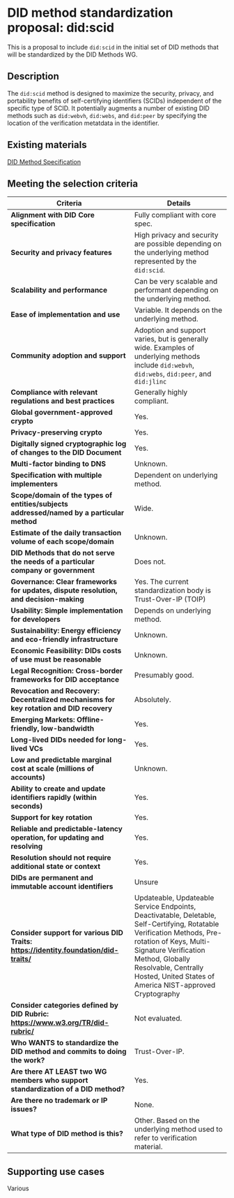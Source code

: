 # DID method standardization proposal: did:scid

This is a proposal to include `did:scid` in the initial set of DID methods that will be standardized by the DID Methods WG.

## Description

The `did:scid` method is designed to maximize the security, privacy, and portability benefits of self-certifying identifiers (SCIDs) independent of the specific type of SCID. It potentially augments a number of existing DID methods such as `did:webvh`, `did:webs`, and `did:peer` by specifying the location of the verification metatdata in the identifier.

## Existing materials

[DID Method Specification](https://lf-toip.atlassian.net/wiki/spaces/HOME/pages/88572360/DID+SCID+Method+Specification)

## Meeting the selection criteria

| **Criteria** | **Details** |
|----------|----------|
| **Alignment with DID Core specification** | Fully compliant with core spec. |
| **Security and privacy features** | High privacy and security are possible depending on the underlying method represented by the `did:scid`. |
| **Scalability and performance** | Can be very scalable and performant depending on the underlying method. |
| **Ease of implementation and use** | Variable. It depends on the underlying method. |
| **Community adoption and support** | Adoption and support varies, but is generally wide. Examples of underlying methods include `did:webvh`, `did:webs`, `did:peer`, and `did:jlinc`|
| **Compliance with relevant regulations and best practices** | Generally highly compliant.|
| **Global government-approved crypto** | Yes. |
| **Privacy-preserving crypto** | Yes. |
| **Digitally signed cryptographic log of changes to the DID Document** | Yes. |
| **Multi-factor binding to DNS** | Unknown. |
| **Specification with multiple implementers** | Dependent on underlying method. |
| **Scope/domain of the types of entities/subjects addressed/named by a particular method** | Wide. |
| **Estimate of the daily transaction volume of each scope/domain** | Unknown. |
| **DID Methods that do not serve the needs of a particular company or government** | Does not. |
| **Governance: Clear frameworks for updates, dispute resolution, and decision-making** | Yes. The current standardization body is Trust-Over-IP (TOIP) |
| **Usability: Simple implementation for developers** | Depends on underlying method. |
| **Sustainability: Energy efficiency and eco-friendly infrastructure** | Unknown. |
| **Economic Feasibility: DIDs costs of use must be reasonable** | Unknown. |
| **Legal Recognition: Cross-border frameworks for DID acceptance** | Presumably good. |
| **Revocation and Recovery: Decentralized mechanisms for key rotation and DID recovery** | Absolutely. |
| **Emerging Markets: Offline-friendly, low-bandwidth** | Yes. |
| **Long-lived DIDs needed for long-lived VCs** | Yes. |
| **Low and predictable marginal cost at scale (millions of accounts)** | Unknown. |
| **Ability to create and update identifiers rapidly (within seconds)** | Yes. |
| **Support for key rotation** | Yes. |
| **Reliable and predictable-latency operation, for updating and resolving** | Yes. |
| **Resolution should not require additional state or context** | Yes. |
| **DIDs are permanent and immutable account identifiers** | Unsure |
| **Consider support for various DID Traits: https://identity.foundation/did-traits/** | Updateable, Updateable Service Endpoints, Deactivatable, Deletable, Self-Certifying, Rotatable Verification Methods, Pre-rotation of Keys, Multi-Signature Verification Method, Globally Resolvable, Centrally Hosted, United States of America NIST-approved Cryptography |
| **Consider categories defined by DID Rubric: https://www.w3.org/TR/did-rubric/** | Not evaluated. |
| **Who WANTS to standardize the DID method and commits to doing the work?** | Trust-Over-IP. |
| **Are there AT LEAST two WG members who support standardization of a DID method?** | Yes. |
| **Are there no trademark or IP issues?** | None. |
| **What type of DID method is this?** | Other. Based on the underlying method used to refer to verification material. |

## Supporting use cases

Various
